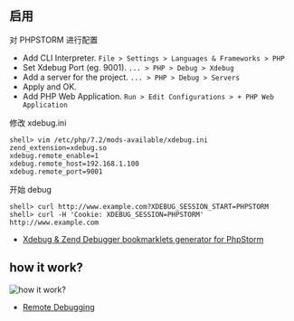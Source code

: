 ## 启用

对 PHPSTORM 进行配置 

- Add CLI Interpreter. `File > Settings > Languages & Frameworks > PHP`
- Set Xdebug Port (eg. 9001). `... > PHP > Debug > Xdebug`
- Add a server for the project. `... > PHP > Debug > Servers`
- Apply and OK.
- Add PHP Web Application. `Run > Edit Configurations > + PHP Web Application`

修改 xdebug.ini 

```shell
shell> vim /etc/php/7.2/mods-available/xdebug.ini 
zend_extension=xdebug.so
xdebug.remote_enable=1
xdebug.remote_host=192.168.1.100
xdebug.remote_port=9001
```

开始 debug

```shell
shell> curl http://www.example.com?XDEBUG_SESSION_START=PHPSTORM
shell> curl -H 'Cookie: XDEBUG_SESSION=PHPSTORM' http://www.example.com
```

- [Xdebug & Zend Debugger bookmarklets generator for PhpStorm](https://www.jetbrains.com/phpstorm/marklets/)

## how it work?

![how it work?](https://xdebug.org/images/docs/dbgp-setup.gif)

- [Remote Debugging](https://xdebug.org/docs/remote)


